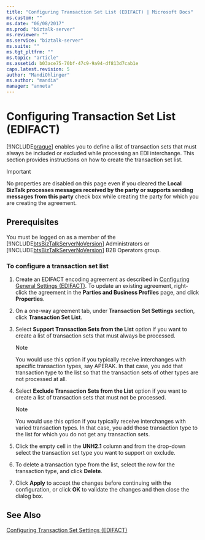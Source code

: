 ```yaml
---
title: "Configuring Transaction Set List (EDIFACT) | Microsoft Docs"
ms.custom: ""
ms.date: "06/08/2017"
ms.prod: "biztalk-server"
ms.reviewer: ""
ms.service: "biztalk-server"
ms.suite: ""
ms.tgt_pltfrm: ""
ms.topic: "article"
ms.assetid: b03ace75-70bf-47c9-9a94-df813d7cab1e
caps.latest.revision: 5
author: "MandiOhlinger"
ms.author: "mandia"
manager: "anneta"
---
```

# Configuring Transaction Set List (EDIFACT)
[!INCLUDE[prague](../includes/prague-md.md)] enables you to define a list of transaction sets that must always be included or excluded while processing an EDI interchange. This section provides instructions on how to create the transaction set list.  
  
> [!IMPORTANT]
>  No properties are disabled on this page even if you cleared the **Local BizTalk processes messages received by the party or supports sending messages from this party** check box while creating the party for which you are creating the agreement.  
  
## Prerequisites  
 You must be logged on as a member of the [!INCLUDE[btsBizTalkServerNoVersion](../includes/btsbiztalkservernoversion-md.md)] Administrators or [!INCLUDE[btsBizTalkServerNoVersion](../includes/btsbiztalkservernoversion-md.md)] B2B Operators group.  
  
### To configure a transaction set list  
  
1.  Create an EDIFACT encoding agreement as described in [Configuring General Settings (EDIFACT)](../core/configuring-general-settings-edifact.md). To update an existing agreement, right-click the agreement in the **Parties and Business Profiles** page, and click **Properties**.  
  
2.  On a one-way agreement tab, under **Transaction Set Settings** section, click **Transaction Set List**.  
  
3.  Select **Support Transaction Sets from the List** option if you want to create a list of transaction sets that must always be processed.  
  
    > [!NOTE]
    >  You would use this option if you typically receive interchanges with specific transaction types, say APERAK. In that case, you add that transaction type to the list so that the transaction sets of other types are not processed at all.  
  
4.  Select **Exclude Transaction Sets from the List** option if you want to create a list of transaction sets that must not be processed.  
  
    > [!NOTE]
    >  You would use this option if you typically receive interchanges with varied transaction types. In that case, you add those transaction type to the list for which you do not get any transaction sets.  
  
5.  Click the empty cell in the **UNH2.1** column and from the drop-down select the transaction set type you want to support on exclude.  
  
6.  To delete a transaction type from the list, select the row for the transaction type, and click **Delete**.  
  
7.  Click **Apply** to accept the changes before continuing with the configuration, or click **OK** to validate the changes and then close the dialog box.  
  
## See Also  
 [Configuring Transaction Set Settings (EDIFACT)](../core/configuring-transaction-set-settings-edifact.md)